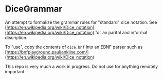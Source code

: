 # DiceGrammar

An attempt to formalize the grammar rules for "standard" dice notation. See [https://en.wikipedia.org/wiki/Dice_notation](https://en.wikipedia.org/wiki/Dice_notation) for an parital and informal discription.

To "use", copy the contents of `dice.bnf` into an EBNF parser such as [https://bnfplayground.pauliankline.com/] (https://en.wikipedia.org/wiki/Dice_notation)

This repo is very much a work in progress. Do not use for anything remotely important.
